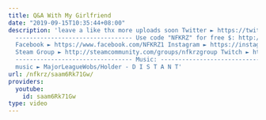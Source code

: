 ```yaml
---
title: Q&A With My Girlfriend
date: "2019-09-15T10:35:44+08:00"
description: 'leave a like thx more uploads soon Twitter ► https://twitter.com/NFKRZAlt
  --------------------------------- Use code "NFKRZ" for free $: http://csgowild.com/free-emeralds
  Facebook ► https://www.facebook.com/NFKRZ1 Instagram ► https://instagram.com/roman_nfkrz/
  Steam Group ► http://steamcommunity.com/groups/nfkrzgroup Twitch ► http://www.twitch.tv/nfkrz
  --------------------------------- Music: --------------------------------- Outro
  music ► MajorLeagueWobs/Holder - D I S T A N T'
url: /nfkrz/saam6Rk71Gw/
providers:
  youtube:
    id: saam6Rk71Gw
type: video
---
```

